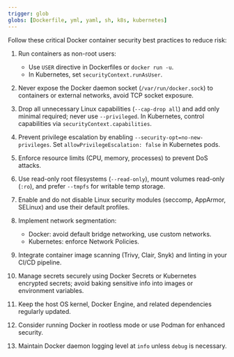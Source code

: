 ```yaml
---
trigger: glob
globs: [Dockerfile, yml, yaml, sh, k8s, kubernetes]
---
```


Follow these critical Docker container security best practices to reduce risk:

  1. Run containers as non-root users:
     - Use `USER` directive in Dockerfiles or `docker run -u`.
     - In Kubernetes, set `securityContext.runAsUser`.
  
  2. Never expose the Docker daemon socket (`/var/run/docker.sock`) to containers or external networks, avoid TCP socket exposure.
  
  3. Drop all unnecessary Linux capabilities (`--cap-drop all`) and add only minimal required; never use `--privileged`.
     In Kubernetes, control capabilities via `securityContext.capabilities`.
  
  4. Prevent privilege escalation by enabling `--security-opt=no-new-privileges`.
     Set `allowPrivilegeEscalation: false` in Kubernetes pods.
  
  5. Enforce resource limits (CPU, memory, processes) to prevent DoS attacks.
  
  6. Use read-only root filesystems (`--read-only`), mount volumes read-only (`:ro`), and prefer `--tmpfs` for writable temp storage.
  
  7. Enable and do not disable Linux security modules (seccomp, AppArmor, SELinux) and use their default profiles.
  
  8. Implement network segmentation:
     - Docker: avoid default bridge networking, use custom networks.
     - Kubernetes: enforce Network Policies.
  
  9. Integrate container image scanning (Trivy, Clair, Snyk) and linting in your CI/CD pipeline.
  
  10. Manage secrets securely using Docker Secrets or Kubernetes encrypted secrets; avoid baking sensitive info into images or environment variables.
  
  11. Keep the host OS kernel, Docker Engine, and related dependencies regularly updated.
  
  12. Consider running Docker in rootless mode or use Podman for enhanced security.
  
  13. Maintain Docker daemon logging level at `info` unless `debug` is necessary.
